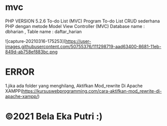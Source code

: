 # mvc
PHP VERSION 5.2.6
To-do List (MVC)
Program To-do List CRUD sederhana PHP dengan metode Model View Controller (MVC)
      Database name : dbharian ,
Table name    : daftar_harian

![capture-20210316-175253](https://user-images.githubusercontent.com/50755376/111298719-aad63400-8681-11eb-849d-ab758ef883bc.png

# ERROR
1.jika ada folder yang menghilang, Aktifkan Mod_rewrite Di Apache XAMPP(https://kursuswebprogramming.com/cara-aktifkan-mod_rewrite-di-apache-xampp/)


# &copy;2021 Bela Eka Putri :)
